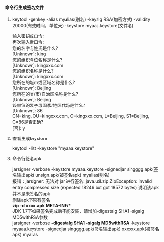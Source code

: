 
#### 命令行生成签名文件
1. keytool -genkey -alias myalias(别名) -keyalg RSA(加密方式) -validity 20000(有效时间，单位天) -keystore myaaa.keystore(文件名)


    输入密钥库口令:  
    再次输入新口令:  
    您的名字与姓氏是什么?  
     [Unknown]:  king  
    您的组织单位名称是什么?  
     [Unknown]:  kingxxx.com  
    您的组织名称是什么?  
     [Unknown]:  kingxxx.com  
    您所在的城市或区域名称是什么?  
     [Unknown]:  Beijing  
    您所在的省/市/自治区名称是什么?  
     [Unknown]:  Beijing  
    该单位的双字母国家/地区代码是什么?  
     [Unknown]:  86  
    CN=king, OU=kingxxx.com, O=kingxxx.com, L=Beijing, ST=Beijing, C=86是否正确?  
     [否]:  y  

2. 查看生成keystore


    keytool -list -keystore "myaaa.keystore"


3. 命令行签名apk 


    jarsigner -verbose -keystore myaaa.keystore -signedjar singggg.apk(签名输出apk) unsign.apk(被签名apk) myalias(别名)  
    报错：jarsigner: 无法对 jar 进行签名: java.util.zip.ZipException: invalid entry compressed size (expected 18246 but got 18572 bytes)
    说明该apk并不是未签名的apk  
    删除apk下原有签名  
      **zip -d xxxx.apk META-INF/***  
    JDK 1.7下如果签名完成后不能安装，请增加-digestalg SHA1 -sigalg MD5withRSA参数  
    jarsigner -verbose **-digestalg SHA1 -sigalg MD5withRSA** -keystore myaaa.keystore -signedjar singggg.apk(签名输出apk) xxxxxx.apk(被签名apk) myalias  
  
